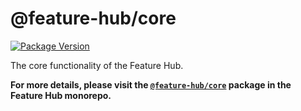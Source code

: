 # @feature-hub/core

[![Package Version](https://img.shields.io/npm/v/@feature-hub/core.svg)](https://www.npmjs.com/package/@feature-hub/core)

The core functionality of the Feature Hub.

**For more details, please visit the
[`@feature-hub/core`](https://github.com/sinnerschrader/feature-hub/tree/master/packages/core)
package in the Feature Hub monorepo.**
